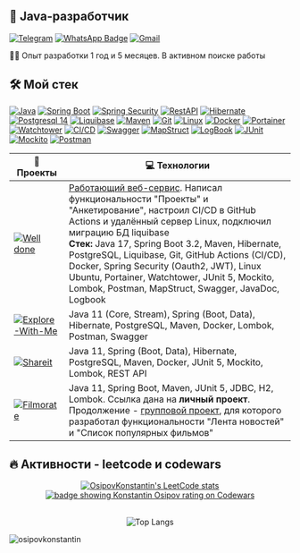 <h2 align="left">💫 Java-разработчик</h2>

[![Telegram](https://img.shields.io/badge/Telegram-2CA5E0?style=for-the-badge&logo=telegram&logoColor=white)](https://t.me/osipov_ko)
[![WhatsApp Badge](https://img.shields.io/badge/-WHATSAPP-25D366?style=for-the-badge&logo=whatsapp&logoColor=white&link=https://wa.clck.bar/79850977659)](https://wa.clck.bar/79850977659)
[![Gmail](https://img.shields.io/badge/Gmail-D14836?style=for-the-badge&logo=gmail&logoColor=white)](mailto:osipowko@gmail.com)

👨‍💻 Опыт разработки 1 год и 5 месяцев. В активном поиске работы

## 🛠 Мой стек
[![Java](https://img.shields.io/badge/-Java-F29111?style=for-the-badge&logo=java&logoColor=e38873)](https://www.oracle.com/java/)
[![Spring Boot](https://img.shields.io/badge/-Spring%20Boot-6AAD3D?style=for-the-badge&logo=spring-boot&logoColor=90fd87)](https://spring.io/projects/spring-boot)
[![Spring Security](https://img.shields.io/badge/-Spring%20Security-6AAD3D?style=for-the-badge&logo=spring-security&logoColor=90fd87)](https://spring.io/projects/spring-security)
[![RestAPI](https://img.shields.io/badge/-rest%20api-007EC0?style=for-the-badge&logo=restapi&logoColor=275ecf)](https://restfulapi.net/)
[![Hibernate](https://img.shields.io/badge/-Hibernate-B6A975?style=for-the-badge&logo=hibernate&logoColor=717c88)](https://hibernate.org/)
[![Postgresql 14](https://img.shields.io/badge/-postgresql%20-31648C?style=for-the-badge&logo=postgresql&logoColor=FFFFFF)](https://www.postgresql.org/)
[![Liquibase](https://img.shields.io/badge/Liquibase-2a62ff?style=for-the-badge&logo=liquibase&logoColor=white)](https://www.liquibase.com/)
[![Maven](https://img.shields.io/badge/-Maven-7D2675?style=for-the-badge&logo=apache&logoColor=e38873)](https://maven.apache.org/)
[![Git](https://img.shields.io/badge/git-%23F05033.svg?style=for-the-badge&logo=git&logoColor=white)](https://git-scm.com/)
[![Linux](https://img.shields.io/badge/Linux-373637?style=for-the-badge&logo=linux&logoColor=white)](https://www.linux.org/)
[![Docker](https://img.shields.io/badge/docker-%230db7ed.svg?style=for-the-badge&logo=docker&logoColor=white)](https://www.docker.com/)
[![Portainer](https://img.shields.io/badge/Portainer-13bef9?style=for-the-badge&logo=portainer&logoColor=white)](https://www.portainer.io/)
[![Watchtower](https://img.shields.io/badge/Watchtower-406170?style=for-the-badge&logo=watchtower&logoColor=white)](https://containrrr.dev/watchtower/)
[![CI/CD](https://img.shields.io/badge/CI/CD-118249?style=for-the-badge&logo=githubactions&logoColor=white)](https://github.com/features/actions)
[![Swagger](https://img.shields.io/badge/-Swagger-%23Clojure?style=for-the-badge&logo=swagger&logoColor=white)](https://editor-next.swagger.io/)
[![MapStruct](https://img.shields.io/badge/MapStruct-d23120?style=for-the-badge&logo=&logoColor=white)](https://mapstruct.org/)
[![LogBook](https://img.shields.io/badge/Logbook-ff6900?style=for-the-badge&logo=logbook&logoColor=white)](https://github.com/zalando/logbook)
[![JUnit](https://img.shields.io/badge/JUnit%205-6CA315?style=for-the-badge&logo=JUnit&logoColor=white)](https://junit.org/junit5/docs/current/user-guide/)
[![Mockito](https://img.shields.io/badge/-mockito-6CA315?style=for-the-badge&logo=mockito&logoColor=90fd87)](https://site.mockito.org/)
[![Postman](https://img.shields.io/badge/Postman-FF6C37?style=for-the-badge&logo=postman&logoColor=white)](https://www.postman.com/)

| 🚀 **Проекты** | 💻 **Технологии** |
| - | - |
|[![Well done](https://img.shields.io/static/v1?label=&message=Well-Done&color=000605&logo=github&logoColor=FFFFFF&labelColor=000605)](https://github.com/employee-performance-assessment/epa_backend/tree/dev) | [Работающий веб-сервис](http://a0944694.xsph.ru/login). Написал функциональности "Проекты" и "Анкетирование", настроил CI/CD в GitHub Actions и удалённый сервер Linux, подключил миграцию БД liquibase <br><b>Стек:</b> Java 17, Spring Boot 3.2, Maven, Hibernate, PostgreSQL, Liquibase, Git, GitHub Actions (CI/CD), Docker, Spring Security (Oauth2, JWT), Linux Ubuntu, Portainer, Watchtower, JUnit 5, Mockito, Lombok, Postman, MapStruct, Swagger, JavaDoc, Logbook|
| [![Explore-With-Me](https://img.shields.io/static/v1?label=&message=Explore-With-Me&color=000605&logo=github&logoColor=FFFFFF&labelColor=000605)](https://github.com/OsipovKonstantin/java-explore-with-me) | Java 11 (Core, Stream), Spring (Boot, Data), Hibernate, PostgreSQL, Maven, Docker, Lombok, Postman, Swagger |
| [![Shareit](https://img.shields.io/static/v1?label=&message=ShareIt&color=000605&logo=github&logoColor=FFFFFF&labelColor=000605)](https://github.com/OsipovKonstantin/java-shareit) | Java 11, Spring (Boot, Data), Hibernate, PostgreSQL, Maven, Docker, JUnit 5, Mockito, Lombok, REST API |
| [![Filmorate](https://img.shields.io/static/v1?label=&message=Filmorate&color=000605&logo=github&logoColor=FFFFFF&labelColor=000605)](https://github.com/OsipovKonstantin/java-filmorate) | Java 11, Spring Boot, Maven, JUnit 5, JDBC, H2, Lombok. Ссылка дана на **личный проект**. <br>Продолжение - [групповой проект](https://github.com/GlazyrinAV/java-filmorate), для которого разработал функциональности "Лента новостей" и "Список популярных фильмов" |


## :fire: Активности - leetcode и codewars

<div align="center">
<a href="https://leetcode.com/u/osipowko/" target="_blank"><img src="https://leetcode-stats-six.vercel.app/api?username=osipowko" alt="OsipovKonstantin's LeetCode stats"></a>
  <br>
  <a href="https://www.codewars.com/users/OsipovKonstantin" target="_blank"><img src="https://www.codewars.com/users/OsipovKonstantin/badges/large" alt="badge showing Konstantin Osipov rating on Codewars"></a>

[//]: # (  Solve <b>...</b> tasks on <a href="https://www.codewars.com/users/OsipovKonstantin">Codewars</a>, <b>...</b> - on <a href="">...</a>)
  <br>
![Top Langs](https://github-readme-stats.vercel.app/api/top-langs/?username=OsipovKonstantin&layout=compact)
</div>

<p align="left"> <img src="https://komarev.com/ghpvc/?username=osipovkonstantin&label=Profile%20views&color=0e75b6&style=flat" alt="osipovkonstantin" /> </p>
